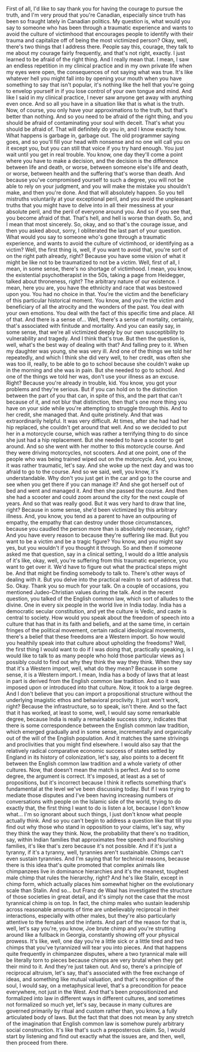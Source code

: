  First of all, I'd like to say thank you for having the courage to pursue the truth, and I'm very proud that you're Canadian, especially since truth has been so fraught lately in Canadian politics. My question is, what would you say to someone who has been through a traumatic experience and wants to avoid the culture of victimhood that encourages people to identify with their trauma and capitalize off of being the most victimized person? Okay, well, there's two things that I address there. People say this, courage, they talk to me about my courage fairly frequently, and that's not right, exactly. I just learned to be afraid of the right thing. And I really mean that. I mean, I saw an endless repetition in my clinical practice and in my own private life when my eyes were open, the consequences of not saying what was true. It's like whatever hell you might fall into by opening your mouth when you have something to say that isn't popular, it's nothing like the hell that you're going to envelop yourself in if you lose control of your own tongue and mind. And like I said in my clinical practice, I never saw anyone get away with anything even once. And so all you have in a situation like that is what is the truth. Now, of course, you only have your approximations to the truth, but that's better than nothing. And so you need to be afraid of the right thing, and you should be afraid of contaminating your soul with deceit. That's what you should be afraid of. That will definitely do you in, and I know exactly how. What happens is garbage in, garbage out. The old programmer saying goes, and so you'll fill your head with nonsense and no one will call you on it except you, but you can still that voice if you try hard enough. You just wait until you get in real trouble. You know, one day they'll come a point where you have to make a decision, and the decision is the difference between life and death, or worse, between someone else's life and death, or worse, between health and the suffering that's worse than death. And because you've compromised yourself to such a degree, you will not be able to rely on your judgment, and you will make the mistake you shouldn't make, and then you're done. And that will absolutely happen. So you tell mistruths voluntarily at your exceptional peril, and you avoid the unpleasant truths that you might have to delve into in all their messiness at your absolute peril, and the peril of everyone around you. And so if you see that, you become afraid of that. That's hell, and hell is worse than death. So, and I mean that most sincerely. So, okay, and so that's the courage issue, and then you asked about, sorry, I obliterated the last part of your question. What would you say to someone who's gone through a traumatic experience, and wants to avoid the culture of victimhood, or identifying as a victim? Well, the first thing is, well, if you want to avoid that, you're sort of on the right path already, right? Because you have some vision of what it might be like not to be traumatized to not be a victim. Well, first of all, I mean, in some sense, there's no shortage of victimhood. I mean, you know, the existential psychotherapist in the 50s, taking a page from Heidegger, talked about throneness, right? The arbitrary nature of our existence. I mean, here you are, you have the ethnicity and race that was bestowed upon you. You had no choice in that. You're the victim and the beneficiary of this particular historical moment. You know, and you're the victim and beneficiary of all the atrocity and the wonders of the past. You deal with your own emotions. You deal with the fact of this specific time and place. All of that. And there is a sense of... Well, there's a sense of mortality, certainly, that's associated with finitude and mortality. And you can easily say, in some sense, that we're all victimized deeply by our own susceptibility to vulnerability and tragedy. And I think that's true. But then the question is, well, what's the best way of dealing with that? And falling prey to it. When my daughter was young, she was very ill. And one of the things we told her repeatedly, and which I think she did very well, to her credit, was often she was too ill, really, to be able to go to school because she couldn't wake up in the morning and she was in pain. But she needed to go to school. And one of the things we told her was, don't use your illness as an excuse. Right? Because you're already in trouble, kid. You know, you got your problems and they're serious. But if you can hold on to the distinction between the part of you that can, in spite of this, and the part that can't because of it, and not blur that distinction, then that's one more thing you have on your side while you're attempting to struggle through this. And to her credit, she managed that. And quite pristinely. And that was extraordinarily helpful. It was very difficult. At times, after she had had her hip replaced, she couldn't get around that well. And so we decided to put her in a motorcycle course, which was rather a terrifying thing to do since she just had a hip replacement. But she needed to have a scooter to get around. And so she went with her mother to this motorcycle course. And they were driving motorcycles, not scooters. And at one point, one of the people who was being trained wiped out on the motorcycle. And, you know, it was rather traumatic, let's say. And she woke up the next day and was too afraid to go to the course. And so we said, well, you know, it's understandable. Why don't you just get in the car and go to the course and see when you get there if you can manage it? And she got herself out of bed and went and managed it. And then she passed the course. And then she had a scooter and could zoom around the city for the next couple of years. And so that was really good. But it was very hard to draw that line, right? Because in some sense, she'd been victimized by this arbitrary illness. And, you know, you tend as a parent to have an outpouring of empathy, the empathy that can destroy under those circumstances, because you caudled the person more than is absolutely necessary, right? And you have every reason to because they're suffering like mad. But you want to be a victim and be a tragic figure? You know, and you might say yes, but you wouldn't if you thought it through. So and then if someone asked me that question, say in a clinical setting, I would do a little analysis of it's like, okay, well, you're suffering from this traumatic experience, you want to get over it. We'd have to figure out what the practical steps might be. And that might be finding somebody to talk to. There's other ways of dealing with it. But you delve into the practical realm to sort of address that. So. Okay. Thank you so much for your talk. On a couple of occasions, you mentioned Judeo-Christian values during the talk. And in the recent question, you talked of the English common law, which sort of alludes to the divine. One in every six people in the world live in India today. India has a democratic secular constitution, and yet the culture is Vedic, and caste is central to society. How would you speak about the freedom of speech into a culture that has that in its faith and beliefs, and at the same time, in certain fringes of the political movement, certain radical ideological movements, there's a belief that these freedoms are a Western import. So how would you healthily speak into that culture about upholding the freedoms? Well, the first thing I would want to do if I was doing that, practically speaking, is I would like to talk to as many people who hold those particular views as I possibly could to find out why they think the way they think. When they say that it's a Western import, well, what do they mean? Because in some sense, it is a Western import. I mean, India has a body of laws that at least in part is derived from the English common law tradition. And so it was imposed upon or introduced into that culture. Now, it took to a large degree. And I don't believe that you can import a propositional structure without the underlying imagistic ethos and behavioral proclivity. It just won't work, right? Because the infrastructure, so to speak, isn't there. And so the fact that it has worked, at least to some, well, I would say some remarkable degree, because India is really a remarkable success story, indicates that there is some correspondence between the English common law tradition, which emerged gradually and in some sense, incrementally and organically out of the will of the English population. And it matches the same strivings and proclivities that you might find elsewhere. I would also say that the relatively radical comparative economic success of states settled by England in its history of colonization, let's say, also points to a decent fit between the English common law tradition and a whole variety of other cultures. Now, that doesn't mean the match is perfect. And so to some degree, the argument is correct. It's imposed, at least as a set of propositions, but it's incorrect because I think it reflects something that's fundamental at the level we've been discussing today. But if I was trying to mediate those disputes and I've been having increasing numbers of conversations with people on the Islamic side of the world, trying to do exactly that, the first thing I want to do is listen a lot, because I don't know what... I'm so ignorant about such things, I just don't know what people actually think. And so you can't begin to address a question like that till you find out why those who stand in opposition to your claims, let's say, why they think the way they think. Now, the probability that there's no tradition, say, within Indian families that approximates free speech and flourishing families, it's like that's zero because it's not possible. And if it's just a tyranny, if it's a tyranny, well, tyrannies aren't sustainable. Chimps can't even sustain tyrannies. And I'm saying that for technical reasons, because there is this idea that's quite promoted that complex animals like chimpanzees live in dominance hierarchies and it's the meanest, toughest male chimp that rules the hierarchy, right? And he's like Stalin, except in chimp form, which actually places him somewhat higher on the evolutionary scale than Stalin. And so... but Franz de Waal has investigated the structure of those societies in great detail, and it's simply not the case that the most tyrannical chimp is on top. In fact, the chimp males who sustain leadership across reasonable amounts of time are unbelievably reciprocal in their interactions, especially with other males, but they're also particularly attentive to the females and the infants. And part of the reason for that is, well, let's say you're, you know, Joe brute chimp and you're strutting around like a fullback in Georgia, constantly showing off your physical prowess. It's like, well, one day you're a little sick or a little tired and two chimps that you've tyrannized will tear you into pieces. And that happens quite frequently in chimpanzee disputes, where a two tyrannical male will be literally torn to pieces because chimps are very brutal when they get their mind to it. And they're just taken out. And so, there's a principle of reciprocal altruism, let's say, that's associated with the free exchange of ideas, and something like mutual valuation, and that's recognition of the soul, I would say, on a metaphysical level, that's a precondition for peace everywhere, not just in the West. And that's been propositionized and formalized into law in different ways in different cultures, and sometimes not formalized so much yet, let's say, because in many cultures are governed primarily by ritual and custom rather than, you know, a fully articulated body of laws. But the fact that that does not mean by any stretch of the imagination that English common law is somehow purely arbitrary social construction. It's like that's such a preposterous claim. So, I would start by listening and find out exactly what the issues are, and then, well, then proceed from there.